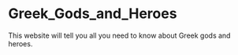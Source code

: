 # Greek_Gods_and_Heroes
This website will tell you all you need to know about Greek gods and heroes.
